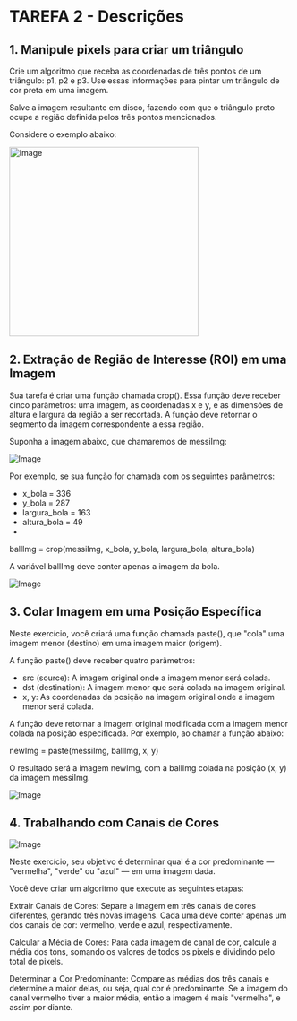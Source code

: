 # TAREFA 2 - Descrições

## 1. Manipule pixels para criar um triângulo
Crie um algoritmo que receba as coordenadas de três pontos de um triângulo: p1, p2 e p3. Use essas informações para pintar um triângulo de cor preta em uma imagem.

Salve a imagem resultante em disco, fazendo com que o triângulo preto ocupe a região definida pelos três pontos mencionados.

Considere o exemplo abaixo:

<img width="338" alt="Image" src="https://github.com/user-attachments/assets/5a5a6cc7-0c3e-4a3d-b341-664cdb55a91d" />

## 2. Extração de Região de Interesse (ROI) em uma Imagem
Sua tarefa é criar uma função chamada crop(). Essa função deve receber cinco parâmetros: uma imagem, as coordenadas x e y, e as dimensões de altura e largura da região a ser recortada. A função deve retornar o segmento da imagem correspondente a essa região.

Suponha a imagem abaixo, que chamaremos de messiImg:

![Image](https://github.com/user-attachments/assets/c51ea539-fdc9-4205-aa3c-d68bf5a2f265)

Por exemplo, se sua função for chamada com os seguintes parâmetros:

- x_bola = 336
- y_bola = 287
- largura_bola = 163
- altura_bola = 49
- 
ballImg = crop(messiImg, x_bola, y_bola, largura_bola, altura_bola)

A variável ballImg deve conter apenas a imagem da bola.

![Image](https://github.com/user-attachments/assets/11cd9da3-77cf-469a-b097-f0232b9bac80)

## 3. Colar Imagem em uma Posição Específica
Neste exercício, você criará uma função chamada paste(), que "cola" uma imagem menor (destino) em uma imagem maior (origem).

A função paste() deve receber quatro parâmetros:

- src (source): A imagem original onde a imagem menor será colada.
- dst (destination): A imagem menor que será colada na imagem original.
- x, y: As coordenadas da posição na imagem original onde a imagem menor será colada.

A função deve retornar a imagem original modificada com a imagem menor colada na posição especificada.
Por exemplo, ao chamar a função abaixo:

newImg = paste(messiImg, ballImg, x, y)

O resultado será a imagem newImg, com a ballImg colada na posição (x, y) da imagem messiImg.

![Image](https://github.com/user-attachments/assets/0ce38f62-c506-4908-bb6f-d5b714a93011)

## 4. Trabalhando com Canais de Cores

![Image](https://github.com/user-attachments/assets/12423af5-8d3a-434d-abd6-0c4be3dda5c8)

Neste exercício, seu objetivo é determinar qual é a cor predominante — "vermelha", "verde" ou "azul" — em uma imagem dada.

Você deve criar um algoritmo que execute as seguintes etapas:

Extrair Canais de Cores: Separe a imagem em três canais de cores diferentes, gerando três novas imagens. Cada uma deve conter apenas um dos canais de cor: vermelho, verde e azul, respectivamente.

Calcular a Média de Cores: Para cada imagem de canal de cor, calcule a média dos tons, somando os valores de todos os pixels e dividindo pelo total de pixels.

Determinar a Cor Predominante: Compare as médias dos três canais e determine a maior delas, ou seja, qual cor é predominante. Se a imagem do canal vermelho tiver a maior média, então a imagem é mais "vermelha", e assim por diante.
